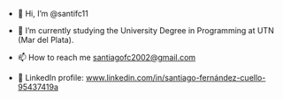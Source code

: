 - 👋 Hi, I’m @santifc11
<!--- - 👀 I’m interested in ... --->
- 🌱 I’m currently studying the University Degree in Programming at UTN (Mar del Plata).
<!--- - 💞️ I’m looking to collaborate on ... --->
- 📫 How to reach me santiagofc2002@gmail.com

- 💼 LinkedIn profile: www.linkedin.com/in/santiago-fernández-cuello-95437419a

<!---
santifc11/santifc11 is a ✨ special ✨ repository because its `README.md` (this file) appears on your GitHub profile.
You can click the Preview link to take a look at your changes.
--->
